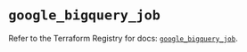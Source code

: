 # `google_bigquery_job`

Refer to the Terraform Registry for docs: [`google_bigquery_job`](https://registry.terraform.io/providers/hashicorp/google/6.11.1/docs/resources/bigquery_job).
